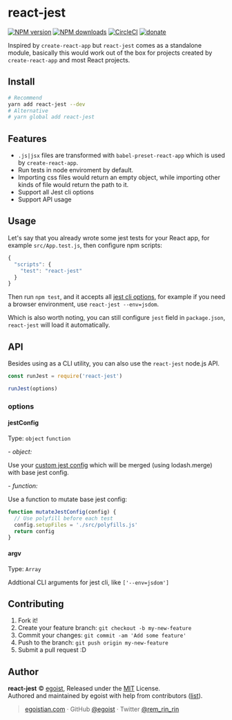 # react-jest

[![NPM version](https://img.shields.io/npm/v/react-jest.svg?style=flat)](https://npmjs.com/package/react-jest) [![NPM downloads](https://img.shields.io/npm/dm/react-jest.svg?style=flat)](https://npmjs.com/package/react-jest) [![CircleCI](https://circleci.com/gh/egoist/react-jest/tree/master.svg?style=shield)](https://circleci.com/gh/egoist/react-jest/tree/master)  [![donate](https://img.shields.io/badge/$-donate-ff69b4.svg?maxAge=2592000&style=flat)](https://github.com/egoist/donate)

Inspired by `create-react-app` but `react-jest` comes as a standalone module, basically this would work out of the box for projects created by `create-react-app` and most React projects.

## Install

```bash
# Recommend
yarn add react-jest --dev
# Alternative
# yarn global add react-jest
```

## Features

- `.js|jsx` files are transformed with `babel-preset-react-app` which is used by `create-react-app`.
- Run tests in node enviroment by default.
- Importing css files would return an empty object, while importing other kinds of file would return the path to it.
- Support all Jest cli options
- Support API usage

## Usage

Let's say that you already wrote some jest tests for your React app, for example `src/App.test.js`, then configure npm scripts:

```js
{
  "scripts": {
    "test": "react-jest"
  }
}
```

 Then run `npm test`, and it accepts all [jest cli options](https://facebook.github.io/jest/docs/cli.html), for example if you need a browser environment, use `react-jest --env=jsdom`.

 Which is also worth noting, you can still configure `jest` field in `package.json`, `react-jest` will load it automatically.

## API

Besides using as a CLI utility, you can also use the `react-jest` node.js API.

```js
const runJest = require('react-jest')

runJest(options)
```

### options

#### jestConfig

Type: `object` `function`

*- object:*

Use your [custom jest config](https://facebook.github.io/jest/docs/configuration.html#content) which will be merged (using lodash.merge) with base jest config.

*- function:*

Use a function to mutate base jest config:

```js
function mutateJestConfig(config) {
  // Use polyfill before each test
  config.setupFiles = './src/polyfills.js'
  return config
}
```

#### argv

Type: `Array`

Addtional CLI arguments for jest cli, like `['--env=jsdom']`

## Contributing

1. Fork it!
2. Create your feature branch: `git checkout -b my-new-feature`
3. Commit your changes: `git commit -am 'Add some feature'`
4. Push to the branch: `git push origin my-new-feature`
5. Submit a pull request :D


## Author

**react-jest** © [egoist](https://github.com/egoist), Released under the [MIT](./LICENSE) License.<br>
Authored and maintained by egoist with help from contributors ([list](https://github.com/egoist/react-jest/contributors)).

> [egoistian.com](https://egoistian.com) · GitHub [@egoist](https://github.com/egoist) · Twitter [@rem_rin_rin](https://twitter.com/rem_rin_rin)

